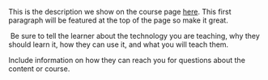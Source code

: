 This is the description we show on the course page [here](https://lab.github.com/githubtraining/using-github-actions-for-cd). This first paragraph will be featured at the top of the page so make it great.
​

​
Be sure to tell the learner about the technology you are teaching, why they should learn it, how they can use it, and what you will teach them.
​


Include information on how they can reach you for questions about the content or course. 